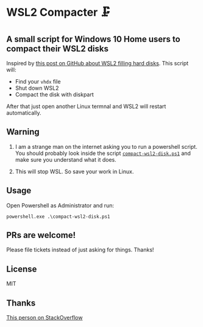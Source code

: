 # WSL2 Compacter 🗜

## A small script for Windows 10 Home users to compact their WSL2 disks

Inspired by [this post on GitHub about WSL2 filling hard disks](https://github.com/microsoft/WSL/issues/4699#issuecomment-627133168). This script will:

 - Find your `vhdx` file 
 - Shut down WSL2
 - Compact the disk with diskpart
 
After that just open another Linux termnal and WSL2 will restart automatically.

## Warning

1. I am a strange man on the internet asking you to run a powershell script. You should probably look inside the script [`compact-wsl2-disk.ps1`](compact-wsl2-disk.ps1) and make sure you understand what it does.

2. This will stop WSL. So save your work in Linux.

## Usage

Open Powershell as Administrator and run:

`powershell.exe .\compact-wsl2-disk.ps1`

## PRs are welcome!

Please file tickets instead of just asking for things. Thanks!

## License

MIT

## Thanks

[This person on StackOverflow](https://stackoverflow.com/questions/64772243/can-diskpart-take-command-line-parameters-or-can-i-fake-them-with-powershell)
